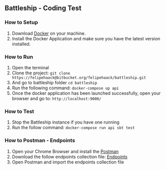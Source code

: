 ## Battleship - Coding Test

### How to Setup

1. Download [Docker](https://docs.docker.com/docker-for-mac/) on your machine.
2. Install the Docker Application and make sure you have the latest version installed.

### How to Run

1. Open the terminal
2. Clone the project: ```git clone https://felipehaack@bitbucket.org/felipehaack/battleship.git```
3. And go to battleship folder `cd battleship`
4. Run the following command: ```docker-compose up api```
5. Once the docker application has been launched successfully, open your browser and go to: ```http://localhost:9000/```

### How to Test

1. Stop the Battleship instance if you have one running
2. Run the follow command: ```docker-compose run api sbt test```

### How to Postman - Endpoints

1. Open your Chrome Browser and install the [Postman](https://chrome.google.com/webstore/detail/postman/fhbjgbiflinjbdggehcddcbncdddomop)
2. Download the follow endpoints collection file: [Endpoints](https://dl.dropboxusercontent.com/u/20767075/battleship.postman_collection)
3. Open Postman and import the endpoints collection file